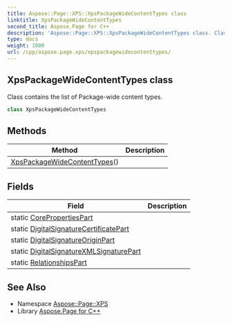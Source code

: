 ```yaml
---
title: Aspose::Page::XPS::XpsPackageWideContentTypes class
linktitle: XpsPackageWideContentTypes
second_title: Aspose.Page for C++
description: 'Aspose::Page::XPS::XpsPackageWideContentTypes class. Class contains the list of Package-wide content types in C++.'
type: docs
weight: 1000
url: /cpp/aspose.page.xps/xpspackagewidecontenttypes/
---
```

## XpsPackageWideContentTypes class


Class contains the list of Package-wide content types.

```cpp
class XpsPackageWideContentTypes
```

## Methods

| Method | Description |
| --- | --- |
| [XpsPackageWideContentTypes](./xpspackagewidecontenttypes/)() |  |
## Fields

| Field | Description |
| --- | --- |
| static [CorePropertiesPart](./corepropertiespart/) |  |
| static [DigitalSignatureCertificatePart](./digitalsignaturecertificatepart/) |  |
| static [DigitalSignatureOriginPart](./digitalsignatureoriginpart/) |  |
| static [DigitalSignatureXMLSignaturePart](./digitalsignaturexmlsignaturepart/) |  |
| static [RelationshipsPart](./relationshipspart/) |  |
## See Also

* Namespace [Aspose::Page::XPS](../)
* Library [Aspose.Page for C++](../../)
